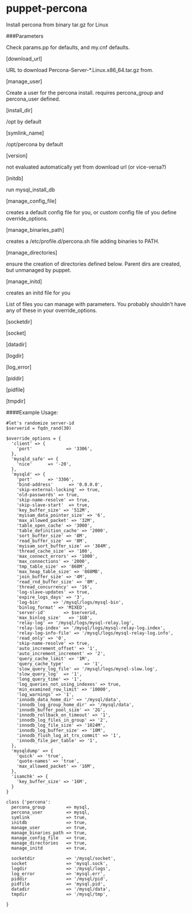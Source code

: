 # puppet-percona
Install percona from binary tar.gz for Linux

###Parameters

Check params.pp for defaults, and my.cnf defaults.

[download_url]

 URL to download Percona-Server-*.Linux.x86_64.tar.gz from.
 
[manage_user]

 Create a user for the percona install.
 requires percona_group and percona_user defined.

[install_dir]

 /opt by default
 
[symlink_name]

 /opt/percona by default
 
[version]

 not evaluated automatically yet from download url (or vice-versa?)
 
[initdb]

 run mysql_install_db
 
[manage_config_file]

 creates a default config file for you, or custom config file of you define override_options.
 
[manage_binaries_path]

 creates a /etc/profile.d/percona.sh file adding binaries to PATH.
 
[manage_directories]

 ensure the creation of directories defined below. Parent dirs are created, but unmanaged by puppet.
 
[manage_initd]

 creates an initd file for you

List of files you can manage with parameters. You probably shouldn't have any of these in your override_options.

  [socketdir]
  
  [socket]
  
  [datadir]
  
  [logdir]
  
  [log_error]
  
  [piddir]

  [pidfile]
  
  [tmpdir]


####Example Usage:
```
#let's randomize server-id
$serverid = fqdn_rand(30)

$override_options = {
  'client' => {
    'port'             => '3306',
  },
  'mysqld_safe' => {
    'nice'		=> '-20',
  },
  'mysqld' => {
    'port'		=> '3306',
    'bind-address'      => '0.0.0.0',
    'skip-external-locking' => true,
    'old-passwords' => true,
    'skip-name-resolve' => true,
    'skip-slave-start'  => true,
    'key_buffer_size' => '512M',
    'myisam_data_pointer_size' => '6',
    'max_allowed_packet' => '32M',
    'table_open_cache' => '3000',
    'table_definition_cache' => '2000',
    'sort_buffer_size' => '8M',
    'read_buffer_size' => '8M',
    'myisam_sort_buffer_size' => '384M',
    'thread_cache_size' => '100',
    'max_connect_errors' => '1000',
    'max_connections' => '2000',
    'tmp_table_size' => '868M',
    'max_heap_table_size' => '868MB',
    'join_buffer_size' => '4M',
    'read_rnd_buffer_size' => '8M',
    'thread_concurrency' => '16',
    'log-slave-updates' => true,
    'expire_logs_days' => '3',
    'log-bin'     => '/mysql/logs/mysql-bin',
    'binlog_format' => 'MIXED',
    'server-id'       => $serverid,
    'max_binlog_size'	=> '1GB',
    'relay-log' => '/mysql/logs/mysql-relay.log',
    'relay-log-index' => '/mysql/logs/mysql-relay-log.index',
    'relay-log-info-file' => '/mysql/logs/mysql-relay-log.info',
    'read_only' => '0',
    'skip-name-resolve' => true,
    'auto_increment_offset' => '1',
    'auto_increment_increment' => '2',
    'query_cache_limit'	=> '1M',
    'query_cache_type'        => '1',
    'slow_query_log_file' => '/mysql/logs/mysql-slow.log',
    'slow_query_log'  => '1',
    'long_query_time' => '1',
    'log_queries_not_using_indexes' => true,
    'min_examined_row_limit' => '10000',
    'log_warnings' => '1',
    'innodb_data_home_dir' => '/mysql/data',
    'innodb_log_group_home_dir' => '/mysql/data',
    'innodb_buffer_pool_size' => '2G',
    'innodb_rollback_on_timeout' => '1',
    'innodb_log_files_in_group' => '2',
    'innodb_log_file_size' => '1024M',
    'innodb_log_buffer_size' => '10M',
    'innodb_flush_log_at_trx_commit' => '1',
    'innodb_file_per_table' => '1',
  },
  'mysqldump' => {
    'quick' => 'true',
    'quote-names' => 'true',
    'max_allowed_packet' => '16M',
  },
  'isamchk' => {
    'key_buffer_size' => '16M',
  }
}

class {'percona':
  percona_group        => mysql,
  percona_user         => mysql,
  symlink              => true,
  initdb               => true,
  manage_user          => true,
  manage_binaries_path => true,
  manage_config_file   => true,
  manage_directories   => true,
  manage_initd         => true,

  socketdir            => '/mysql/socket',
  socket               => 'mysql.sock',
  logdir               => '/mysql/logs',
  log_error            => 'mysql.err',
  piddir               => '/mysql/pid',
  pidfile              => 'mysql.pid',
  datadir              => '/mysql/data',
  tmpdir               => '/mysql/tmp',

}
```

